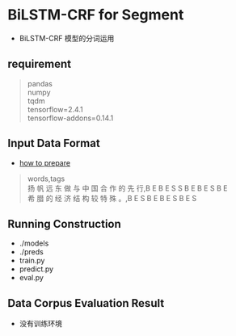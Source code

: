 # BiLSTM-CRF for Segment
+ BiLSTM-CRF 模型的分词运用

## requirement
> pandas<br>
> numpy<br>
> tqdm<br>
> tensorflow=2.4.1<br>
> tensorflow-addons=0.14.1<br>

## Input Data Format
+ [how to prepare](./DataProcess/README.md)
> words,tags<br>
扬 帆 远 东 做 与 中 国 合 作 的 先 行,B E B E S S B E B E S B E<br>
希 腊 的 经 济 结 构 较 特 殊 。,B E S B E B E S B E S<br>

## Running Construction
+ ./models
+ ./preds
+ train.py
+ predict.py
+ eval.py

## Data Corpus Evaluation Result
+ 没有训练环境